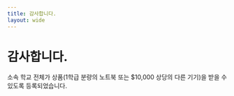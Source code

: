 ```yaml
---
title: 감사합니다.
layout: wide
---
```


# 감사합니다.

소속 학교 전체가 상품(1학급 분량의 노트북 또는 $10,000 상당의 다른 기기)을 받을 수 있도록 등록되었습니다.